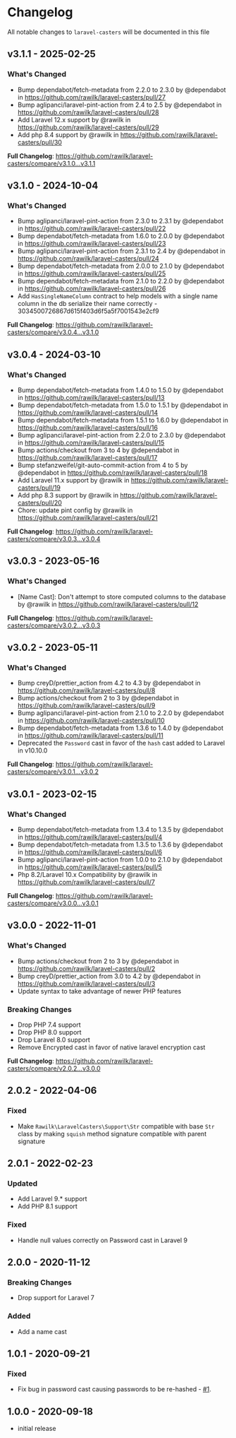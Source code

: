 # Changelog

All notable changes to `laravel-casters` will be documented in this file

## v3.1.1 - 2025-02-25

### What's Changed

- Bump dependabot/fetch-metadata from 2.2.0 to 2.3.0 by @dependabot in https://github.com/rawilk/laravel-casters/pull/27
- Bump aglipanci/laravel-pint-action from 2.4 to 2.5 by @dependabot in https://github.com/rawilk/laravel-casters/pull/28
- Add Laravel 12.x support by @rawilk in https://github.com/rawilk/laravel-casters/pull/29
- Add php 8.4 support by @rawilk in https://github.com/rawilk/laravel-casters/pull/30

**Full Changelog**: https://github.com/rawilk/laravel-casters/compare/v3.1.0...v3.1.1

## v3.1.0 - 2024-10-04

### What's Changed

* Bump aglipanci/laravel-pint-action from 2.3.0 to 2.3.1 by @dependabot in https://github.com/rawilk/laravel-casters/pull/22
* Bump dependabot/fetch-metadata from 1.6.0 to 2.0.0 by @dependabot in https://github.com/rawilk/laravel-casters/pull/23
* Bump aglipanci/laravel-pint-action from 2.3.1 to 2.4 by @dependabot in https://github.com/rawilk/laravel-casters/pull/24
* Bump dependabot/fetch-metadata from 2.0.0 to 2.1.0 by @dependabot in https://github.com/rawilk/laravel-casters/pull/25
* Bump dependabot/fetch-metadata from 2.1.0 to 2.2.0 by @dependabot in https://github.com/rawilk/laravel-casters/pull/26
* Add `HasSingleNameColumn` contract to help models with a single name column in the db serialize their name correctly - 3034500726867d615f403d6f5a5f7001543e2cf9

**Full Changelog**: https://github.com/rawilk/laravel-casters/compare/v3.0.4...v3.1.0

## v3.0.4 - 2024-03-10

### What's Changed

* Bump dependabot/fetch-metadata from 1.4.0 to 1.5.0 by @dependabot in https://github.com/rawilk/laravel-casters/pull/13
* Bump dependabot/fetch-metadata from 1.5.0 to 1.5.1 by @dependabot in https://github.com/rawilk/laravel-casters/pull/14
* Bump dependabot/fetch-metadata from 1.5.1 to 1.6.0 by @dependabot in https://github.com/rawilk/laravel-casters/pull/16
* Bump aglipanci/laravel-pint-action from 2.2.0 to 2.3.0 by @dependabot in https://github.com/rawilk/laravel-casters/pull/15
* Bump actions/checkout from 3 to 4 by @dependabot in https://github.com/rawilk/laravel-casters/pull/17
* Bump stefanzweifel/git-auto-commit-action from 4 to 5 by @dependabot in https://github.com/rawilk/laravel-casters/pull/18
* Add Laravel 11.x support by @rawilk in https://github.com/rawilk/laravel-casters/pull/19
* Add php 8.3 support by @rawilk in https://github.com/rawilk/laravel-casters/pull/20
* Chore: update pint config by @rawilk in https://github.com/rawilk/laravel-casters/pull/21

**Full Changelog**: https://github.com/rawilk/laravel-casters/compare/v3.0.3...v3.0.4

## v3.0.3 - 2023-05-16

### What's Changed

- [Name Cast]: Don't attempt to store computed columns to the database by @rawilk in https://github.com/rawilk/laravel-casters/pull/12

**Full Changelog**: https://github.com/rawilk/laravel-casters/compare/v3.0.2...v3.0.3

## v3.0.2 - 2023-05-11

### What's Changed

- Bump creyD/prettier_action from 4.2 to 4.3 by @dependabot in https://github.com/rawilk/laravel-casters/pull/8
- Bump actions/checkout from 2 to 3 by @dependabot in https://github.com/rawilk/laravel-casters/pull/9
- Bump aglipanci/laravel-pint-action from 2.1.0 to 2.2.0 by @dependabot in https://github.com/rawilk/laravel-casters/pull/10
- Bump dependabot/fetch-metadata from 1.3.6 to 1.4.0 by @dependabot in https://github.com/rawilk/laravel-casters/pull/11
- Deprecated the `Password` cast in favor of the `hash` cast added to Laravel in v10.10.0

**Full Changelog**: https://github.com/rawilk/laravel-casters/compare/v3.0.1...v3.0.2

## v3.0.1 - 2023-02-15

### What's Changed

- Bump dependabot/fetch-metadata from 1.3.4 to 1.3.5 by @dependabot in https://github.com/rawilk/laravel-casters/pull/4
- Bump dependabot/fetch-metadata from 1.3.5 to 1.3.6 by @dependabot in https://github.com/rawilk/laravel-casters/pull/6
- Bump aglipanci/laravel-pint-action from 1.0.0 to 2.1.0 by @dependabot in https://github.com/rawilk/laravel-casters/pull/5
- Php 8.2/Laravel 10.x Compatibility by @rawilk in https://github.com/rawilk/laravel-casters/pull/7

**Full Changelog**: https://github.com/rawilk/laravel-casters/compare/v3.0.0...v3.0.1

## v3.0.0 - 2022-11-01

### What's Changed

- Bump actions/checkout from 2 to 3 by @dependabot in https://github.com/rawilk/laravel-casters/pull/2
- Bump creyD/prettier_action from 3.0 to 4.2 by @dependabot in https://github.com/rawilk/laravel-casters/pull/3
- Update syntax to take advantage of newer PHP features

### Breaking Changes

- Drop PHP 7.4 support
- Drop PHP 8.0 support
- Drop Laravel 8.0 support
- Remove Encrypted cast in favor of native laravel encryption cast

**Full Changelog**: https://github.com/rawilk/laravel-casters/compare/v2.0.2...v3.0.0

## 2.0.2 - 2022-04-06

### Fixed

- Make `Rawilk\LaravelCasters\Support\Str` compatible with base `Str` class by making `squish` method signature compatible with parent signature

## 2.0.1 - 2022-02-23

### Updated

- Add Laravel 9.* support
- Add PHP 8.1 support

### Fixed

- Handle null values correctly on Password cast in Laravel 9

## 2.0.0 - 2020-11-12

### Breaking Changes

- Drop support for Laravel 7

### Added

- Add a name cast

## 1.0.1 - 2020-09-21

### Fixed

- Fix bug in password cast causing passwords to be re-hashed - [#1](https://github.com/rawilk/laravel-casters/issues/1).

## 1.0.0 - 2020-09-18

- initial release
